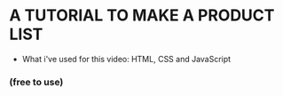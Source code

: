 # A TUTORIAL TO MAKE A PRODUCT LIST
- What i've used for this video: HTML, CSS and JavaScript
### (free to use)
